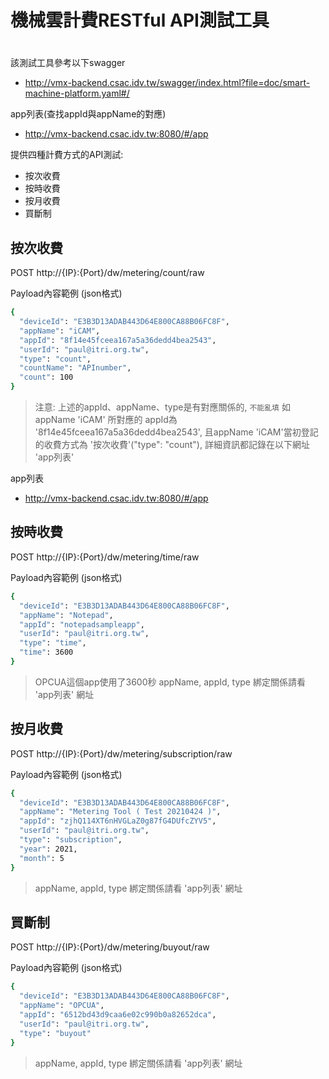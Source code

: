 # 機械雲計費RESTful API測試工具
#

該測試工具參考以下swagger
- http://vmx-backend.csac.idv.tw/swagger/index.html?file=doc/smart-machine-platform.yaml#/

app列表(查找appId與appName的對應)
- http://vmx-backend.csac.idv.tw:8080/#/app


提供四種計費方式的API測試:
- 按次收費
- 按時收費
- 按月收費
- 買斷制

## 按次收費
POST 
http://{IP}:{Port}/dw/metering/count/raw

Payload內容範例 (json格式)
```sh
{
  "deviceId": "E3B3D13ADAB443D64E800CA88B06FC8F",
  "appName": "iCAM",
  "appId": "8f14e45fceea167a5a36dedd4bea2543",
  "userId": "paul@itri.org.tw",
  "type": "count",
  "countName": "APInumber",
  "count": 100
}
```
> 注意: 上述的appId、appName、type是有對應關係的, `不能亂填`
> 如appName 'iCAM' 所對應的 appId為 '8f14e45fceea167a5a36dedd4bea2543',
> 且appName 'iCAM'當初登記的收費方式為 '按次收費'("type": "count"), 
> 詳細資訊都記錄在以下網址 'app列表'

app列表
- http://vmx-backend.csac.idv.tw:8080/#/app



## 按時收費
POST 
http://{IP}:{Port}/dw/metering/time/raw

Payload內容範例 (json格式)
```sh
{
  "deviceId": "E3B3D13ADAB443D64E800CA88B06FC8F",
  "appName": "Notepad",
  "appId": "notepadsampleapp",
  "userId": "paul@itri.org.tw",
  "type": "time",
  "time": 3600
}
```
> OPCUA這個app使用了3600秒
> appName, appId, type 綁定關係請看 'app列表' 網址



## 按月收費
POST 
http://{IP}:{Port}/dw/metering/subscription/raw

Payload內容範例 (json格式)
```sh
{
  "deviceId": "E3B3D13ADAB443D64E800CA88B06FC8F",
  "appName": "Metering Tool ( Test 20210424 )",
  "appId": "zjhQ114XT6nHVGLaZ0g87fG4DUfcZYV5",
  "userId": "paul@itri.org.tw",
  "type": "subscription",
  "year": 2021,
  "month": 5
}
```
> appName, appId, type 綁定關係請看 'app列表' 網址



## 買斷制
POST 
http://{IP}:{Port}/dw/metering/buyout/raw

Payload內容範例 (json格式)
```sh
{
  "deviceId": "E3B3D13ADAB443D64E800CA88B06FC8F",
  "appName": "OPCUA",
  "appId": "6512bd43d9caa6e02c990b0a82652dca",
  "userId": "paul@itri.org.tw",
  "type": "buyout"
}
```
> appName, appId, type 綁定關係請看 'app列表' 網址